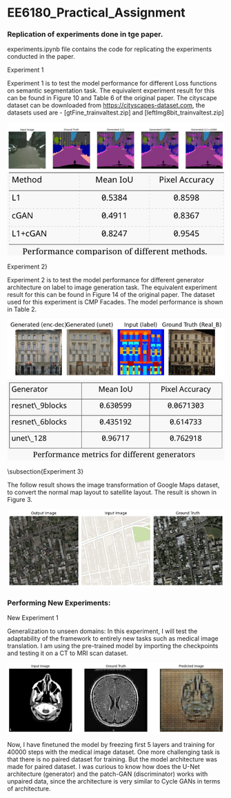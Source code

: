 # EE6180_Practical_Assignment

### Replication of experiments done in tge paper.
experiments.ipynb file contains the code for replicating the experiments conducted in the paper.

Experiment 1

Experiment 1 is to test the model performance for different Loss functions on semantic segmentation task. The equivalent experiment result for this can be found in Figure 10 and Table 6 of the original paper.  The cityscape dataset can be downloaded from https://cityscapes-dataset.com, the datasets used are - [gtFine\_trainvaltest.zip] and [leftImg8bit\_trainvaltest.zip]

![alt text](image.png)
![alt text](image-1.png)

Experiment 2}

Experiment 2 is to test the model performance for different generator architecture on label to image generation task. The equivalent experiment result for this can be found in Figure 14 of the original paper.  The dataset used for this experiment is CMP Facades. The model performance is shown in Table 2.


![alt text](image-2.png)
![alt text](image-3.png)

\subsection{Experiment 3}

 The follow result shows the image transformation of Google Maps dataset, to convert the normal map layout to satellite layout. The result is shown in Figure 3.

 ![alt text](image-4.png)

 ### Performing New Experiments:

New Experiment 1

Generalization to unseen domains:
In this experiment, I will test the adaptability of the framework to entirely new tasks such as medical image translation. I am using the pre-trained model by importing the checkpoints and testing it on a CT to MRI scan dataset. 

![alt text](image-5.png)

Now, I have finetuned the model by freezing first 5 layers and training for 40000 steps with the medical image dataset. One more challenging task is that there is no paired dataset for training. But the model architecture was made for paired dataset. I was curious to know how does the U-Net architecture (generator) and the patch-GAN (discriminator) works with unpaired data, since the architecture is very similar to Cycle GANs in terms of architecture.







